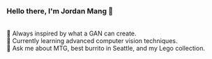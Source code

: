 ### Hello there, I'm Jordan Mang 👋
<br>
🔭 Always inspired by what a GAN can create. <br>
🌱 Currently learning advanced computer vision techniques. <br>
💬 Ask me about MTG, best burrito in Seattle, and my Lego collection.
<!--
**JordanMang/JordanMang** is a ✨ _special_ ✨ repository because its `README.md` (this file) appears on your GitHub profile.

Here are some ideas to get you started:

- 🔭 I’m currently working on improving my projects ...
- 🌱 I’m currently learning ...
- 👯 I’m looking to collaborate on ...
- 🤔 I’m looking for help with ...
- 💬 Ask me about ...
- 📫 How to reach me: ...
- 😄 Pronouns: ...
- ⚡ Fun fact: ...
-->
